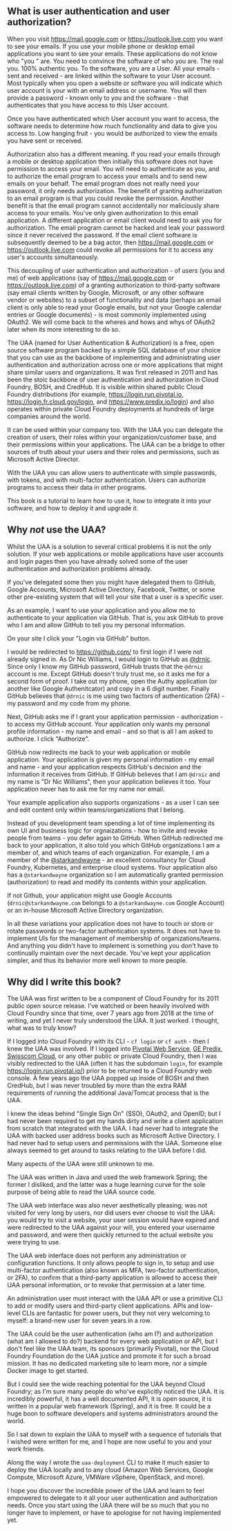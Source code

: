 ## What is user authentication and user authorization?

When you visit https://mail.google.com or https://outlook.live.com you want to see your emails. If you use your mobile phone or desktop email applications you want to see your emails. These applications do not know who "you " are. You need to convince the software of who you are. The real you. 100% authentic you. To the software, you are a User. All your emails - sent and received - are linked within the software to your User account. Most typically when you open a website or software you will indicate which user account is your with an email address or username. You will then provide a password - known only to you and the software - that authenticates that you have access to this User account.

Once you have authenticated which User account you want to access, the software needs to determine how much functionality and data to give you access to. Low hanging fruit - you would be authorized to view the emails you have sent or received.

Authorization also has a different meaning. If you read your emails through a mobile or desktop application then initially this software does not have permission to access your email. You will need to authenticate as you, and to authorize the email program to access your emails and to send new emails on your behalf. The email program does not really need your password, it only needs authorization. The benefit of granting authorization to an email program is that you could revoke the permission. Another benefit is that the email program cannot accidentally nor maliciously share access to your emails. You've only given authorization to this email application. A different application or email client would need to ask you for authorization. The email program cannot be hacked and leak your password since it never received the password. If the email client software is subsequently deemed to be a bag actor, then https://mail.google.com or https://outlook.live.com could revoke all permissions for it to access any user's accounts simultaneously.

This decoupling of user authentication and authorization - of users (you and me) of web applications (say of https://mail.google.com or https://outlook.live.com) of a granting authorization to third-party software (say email clients written by Google, Microsoft, or any other software vendor or websites) to a subset of functionality and data (perhaps an email client is only able to read your Google emails, but not your Google calendar entries or Google documents) - is most commonly implemented using OAuth2. We will come back to the wheres and hows and whys of OAuth2 later when its more interesting to do so.

The UAA (named for User Authentication & Authorization) is a free, open source software program backed by a simple SQL database of your choice that you can use as the backbone of implementing and administrating user authentication and authorization across one or more applications that might share similar users and organizations. It was first released in 2011 and has been the stoic backbone of user authentication and authorization in Cloud Foundry, BOSH, and CredHub. It is visible within shared public Cloud Foundry distributions (for example, https://login.run.pivotal.io, https://login.fr.cloud.gov/login, and https://www.predix.io/login) and also operates within private Cloud Foundry deployments at hundreds of large companies around the world.

It can be used within your company too. With the UAA you can delegate the creation of users, their roles within your organization/customer base, and their permissions within your applications. The UAA can be a bridge to other sources of truth about your users and their roles and permissions, such as Microsoft Active Director.

With the UAA you can allow users to authenticate with simple passwords, with tokens, and with multi-factor authentication. Users can authorize programs to access their data in other programs.

This book is a tutorial to learn how to use it, how to integrate it into your software, and how to deploy it and upgrade it.

## Why *not* use the UAA?

Whilst the UAA is a solution to several critical problems it is not the only solution. If your web applications or mobile applications have user accounts and login pages then you have already solved some of the user authentication and authorization problems already.

If you've delegated some then you might have delegated them to GitHub, Google Accounts, Microsoft Active Directory, Facebook, Twitter, or some other pre-existing system that will tell your site that a user is a specific user.

As an example, I want to use your application and you allow me to authenticate to your application via GitHub. That is, you ask GitHub to prove who I am and allow GitHub to tell you my personal information.

On your site I click your "Login via GitHub" button.

I would be redirected to https://github.com/ to first login if I were not already signed in. As Dr Nic Williams, I would login to GitHub as [@drnic](https://github.com/drnic). Since only I know my GitHub password, GitHub trusts that the `@drnic` account is me. Except GitHub doesn't truly trust me, so it asks me for a second form of proof. I take out my phone, open the Authy application (or another like Google Authenitcator) and copy in a 6 digit number. Finally GitHub believes that `@drnic` is me using two factors of authentication (2FA) - my password and my code from my phone.

Next, GitHub asks me if I grant your application permission - authorization - to access my GitHub account. Your application only wants my personal profile information - my name and email - and so that is all I am asked to authorize. I click "Authorize".

GitHub now redirects me back to your web application or mobile application. Your application is given my personal information - my email and name - and your application respects GitHub's decision and the information it receives from GitHub. If GitHub believes that I am `@drnic` and my name is "Dr Nic Williams", then your application believes it too. Your application never has to ask me for my name nor email.

Your example application also supports organizations - as a user I can see and edit content only within teams/organizations that I belong.

Instead of you development team spending a lot of time implementing its own UI and business logic for orgnaizations - how to invite and revoke people from teams - you defer again to GitHub. When GitHub redirected me back to your application, it also told you which GitHub organizations I am a member of, and which teams of each organization. For example, I am a member of the [@starkandwayne](https://github.com/starkandwayne) - an excellent consultancy for Cloud Foundry, Kubernetes, and enterprise cloud systems. Your application also has a `@starkandwayne` organization so I am automatically granted permission (authorization) to read and modify its contents within your application.

If not Github, your application might use Google Accounts (`drnic@starkandwayne.com` belongs to a `@starkandwayne.com` Google Account) or an in-house Microsoft Active Directory organization.

In all these variations your application does not have to touch or store or rotate passwords or two-factor authentication systems. It does not have to implement UIs for the management of membership of organizations/teams. And anything you didn't have to implement is something you don't have to continually maintain over the next decade. You've kept your application simpler, and thus its behavior more well known to more people.

## Why did I write this book?

The UAA was first written to be a component of Cloud Foundry for its 2011 public open source release. I've watched or been heavily involved with Cloud Foundry since that time, over 7 years ago from 2018 at the time of writing, and yet I never truly understood the UAA. It just worked. I thought, what was to truly know?

If I logged into Cloud Foundry with its CLI - `cf login` or `cf auth` - then I knew the UAA was involved. If I logged into [Pivotal Web Service](https://run.pivotal.io), [GE Predix](https://http://predix.io/), [Swisscom Cloud](http://cloud.swisscom.com/), or any other public or private Cloud Foundry, then I was visibly redirected to the UAA (often it has the subdomain `login`, for example https://login.run.pivotal.io/) prior to be returned to a Cloud Foundry web console. A few years ago the UAA popped up inside of BOSH and then CredHub, but I was never troubled by more than the extra RAM requirements of running the additional Java/Tomcat process that is the UAA.

I knew the ideas behind "Single Sign On" (SSO), OAuth2, and OpenID; but I had never been required to get my hands dirty and write a client application from scratch that integrated with the UAA. I had never had to integrate the UAA with backed user address books such as Microsoft Active Directory. I had never had to setup users and permissions with the UAA. Someone else always seemed to get around to tasks relating to the UAA before I did.

Many aspects of the UAA were still unknown to me.

The UAA was written in Java and used the web framework Spring; the former I disliked, and the latter was a huge learning curve for the sole purpose of being able to read the UAA source code.

The UAA web interface was also never aesthetically pleasing; was not visited for very long by users, nor did users ever choose to visit the UAA: you would try to visit a website, your user session would have expired and were redirected to the UAA against your will, you entered your username and password, and were then quickly returned to the actual website you were trying to use.

The UAA web interface does not perform any administration or configuration functions. It only allows people to sign in, to setup and use multi-factor authentication (also known as MFA, two-factor authentication, or 2FA), to confirm that a third-party application is allowed to access their UAA personal information, or to revoke that permission at a later time.

An administration user must interact with the UAA API or use a primitive CLI to add or modify users and third-party client applications. APIs and low-level CLIs are fantastic for power users, but they not very welcoming to myself: a brand-new user for seven years in a row.

The UAA could be the user authentication (who am I?) and authorization (what am I allowed to do?) backend for every web application or API, but I don't feel like the UAA team, its sponsors (primarily Pivotal), nor the Cloud Foundry Foundation do the UAA justice and promote it for such a broad mission. It has no dedicated marketing site to learn more, nor a simple Docker image to get started.

But I could see the wide reaching potential for the UAA beyond Cloud Foundry; as I'm sure many people do who've explicitly noticed the UAA. It is incredibly powerful, it has a well documented API, it is open source, it is written in a popular web framework (Spring), and it is free. It could be a huge boon to software developers and systems administrators around the world.

So I sat down to explain the UAA to myself with a sequence of tutorials that I wished were written for me, and I hope are now useful to you and your work friends.

Along the way I wrote the `uaa-deployment` CLI to make it much easier to deploy the UAA locally and to any cloud (Amazon Web Services, Google Compute, Microsoft Azure, VMWare vSphere, OpenStack, and more).

I hope you discover the incredible power of the UAA and learn to feel empowered to delegate to it all your user authentication and authorization needs. Once you start using the UAA there will be so much that you no longer have to implement, or have to apologise for not having implemented yet.